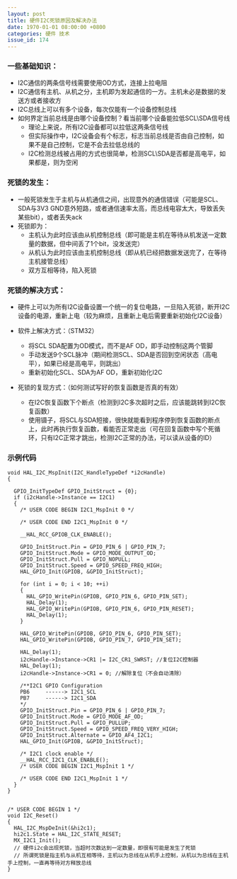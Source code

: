 ```yaml
---
layout: post
title: 硬件I2C死锁原因及解决办法
date: 1970-01-01 08:00:00 +0800
categories: 硬件 技术
issue_id: 174
---
```

### 一些基础知识：
- I2C通信的两条信号线需要使用OD方式，连接上拉电阻
- I2C通信有主机、从机之分，主机即为发起通信的一方。主机未必是数据的发送方或者接收方
- I2C总线上可以有多个设备，每次仅能有一个设备控制总线
- 如何界定当前总线是由哪个设备控制？看当前哪个设备能拉低SCL\SDA信号线
  - 理论上来说，所有I2C设备都可以拉低这两条信号线
  - 但实际操作中，I2C设备会有个标志，标志当前总线是否由自己控制，如果不是自己控制，它是不会去拉低总线的
  - I2C检测总线被占用的方式也很简单，检测SCL\SDA是否都是高电平，如果都是，则为空闲

### 死锁的发生：
- 一般死锁发生于主机与从机通信之间，出现意外的通信错误（可能是SCL、SDA与3V3 GND意外短路，或者通信速率太高，而总线电容太大，导致丢失某些bit），或者丢失ack
- 死锁即为：
  - 主机认为此时应该由从机控制总线（即可能是主机在等待从机发送一定数量的数据，但中间丢了1个bit，没发送完）
  - 从机认为此时应该由主机控制总线（即从机已经把数据发送完了，在等待主机接管总线）
  - 双方互相等待，陷入死锁

### 死锁的解决方式：
- 硬件上可以为所有I2C设备设置一个统一的复位电路，一旦陷入死锁，断开I2C设备的电源，重新上电（较为麻烦，且重新上电后需要重新初始化I2C设备）
- 软件上解决方式：（STM32）
  - 将SCL SDA配置为OD模式，而不是AF OD，即手动控制这两个管脚
  - 手动发送9个SCL脉冲（期间检测SCL、SDA是否回到空闲状态（高电平），如果已经是高电平，则跳出）
  - 重新初始化SCL、SDA为AF OD，重新初始化I2C

- 死锁的复现方式：（如何测试写好的恢复函数是否真的有效）
  - 在I2C恢复函数下个断点（检测到I2C多次超时之后，应该能跳转到I2C恢复函数）
  - 使用镊子，将SCL与SDA短接，很快就能看到程序停到恢复函数的断点上，此时再执行恢复函数，看能否正常走出（可在回复函数中写个死循环，只有I2C正常才跳出，检测I2C正常的办法，可以读从设备的ID）

### 示例代码
```
void HAL_I2C_MspInit(I2C_HandleTypeDef *i2cHandle)
{

  GPIO_InitTypeDef GPIO_InitStruct = {0};
  if (i2cHandle->Instance == I2C1)
  {
    /* USER CODE BEGIN I2C1_MspInit 0 */

    /* USER CODE END I2C1_MspInit 0 */

    __HAL_RCC_GPIOB_CLK_ENABLE();

    GPIO_InitStruct.Pin = GPIO_PIN_6 | GPIO_PIN_7;
    GPIO_InitStruct.Mode = GPIO_MODE_OUTPUT_OD;
    GPIO_InitStruct.Pull = GPIO_NOPULL;
    GPIO_InitStruct.Speed = GPIO_SPEED_FREQ_HIGH;
    HAL_GPIO_Init(GPIOB, &GPIO_InitStruct);

    for (int i = 0; i < 10; ++i)
    {
      HAL_GPIO_WritePin(GPIOB, GPIO_PIN_6, GPIO_PIN_SET);
      HAL_Delay(1);
      HAL_GPIO_WritePin(GPIOB, GPIO_PIN_6, GPIO_PIN_RESET);
      HAL_Delay(1);
    }

    HAL_GPIO_WritePin(GPIOB, GPIO_PIN_6, GPIO_PIN_SET);
    HAL_GPIO_WritePin(GPIOB, GPIO_PIN_7, GPIO_PIN_SET);

    HAL_Delay(1);
    i2cHandle->Instance->CR1 |= I2C_CR1_SWRST; //复位I2C控制器
    HAL_Delay(1);
    i2cHandle->Instance->CR1 = 0; //解除复位（不会自动清除）

    /**I2C1 GPIO Configuration    
    PB6     ------> I2C1_SCL
    PB7     ------> I2C1_SDA 
    */
    GPIO_InitStruct.Pin = GPIO_PIN_6 | GPIO_PIN_7;
    GPIO_InitStruct.Mode = GPIO_MODE_AF_OD;
    GPIO_InitStruct.Pull = GPIO_PULLUP;
    GPIO_InitStruct.Speed = GPIO_SPEED_FREQ_VERY_HIGH;
    GPIO_InitStruct.Alternate = GPIO_AF4_I2C1;
    HAL_GPIO_Init(GPIOB, &GPIO_InitStruct);

    /* I2C1 clock enable */
    __HAL_RCC_I2C1_CLK_ENABLE();
    /* USER CODE BEGIN I2C1_MspInit 1 */

    /* USER CODE END I2C1_MspInit 1 */
  }
}


/* USER CODE BEGIN 1 */
void I2C_Reset()
{
  HAL_I2C_MspDeInit(&hi2c1);
  hi2c1.State = HAL_I2C_STATE_RESET;
  MX_I2C1_Init();
  // 硬件i2c会出现死锁，当超时次数达到一定数量，即很有可能是发生了死锁
  // 所谓死锁是指主机与从机互相等待，主机以为总线在从机手上控制，从机以为总线在主机手上控制，一直再等待对方释放总线
}
```

